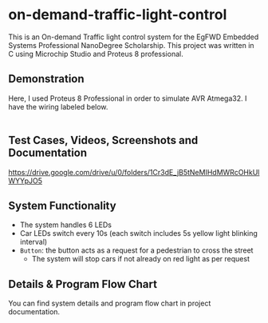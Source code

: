 # on-demand-traffic-light-control
This is an On-demand Traffic light control system for the EgFWD Embedded Systems Professional NanoDegree Scholarship. This project was written in C using Microchip Studio and Proteus 8 professional.

## Demonstration

Here, I used Proteus 8 Professional in order to simulate AVR Atmega32. I have the wiring labeled below. <br></br>


## Test Cases, Videos, Screenshots and Documentation
https://drive.google.com/drive/u/0/folders/1Cr3dE_jB5tNeMIHdMWRcOHkUlWYYpJO5

## System Functionality
- The system handles 6 LEDs
- Car LEDs switch every 10s (each switch includes 5s yellow light blinking interval)
- `Button`: the button acts as a request for a pedestrian to cross the street
  * The system will stop cars if not already on red light as per request

## Details & Program Flow Chart
You can find system details and program flow chart in project documentation.
